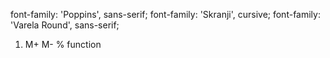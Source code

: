 font-family: 'Poppins', sans-serif;
font-family: 'Skranji', cursive;
font-family: 'Varela Round', sans-serif;

<!-- error -->
1. M+ M- % function